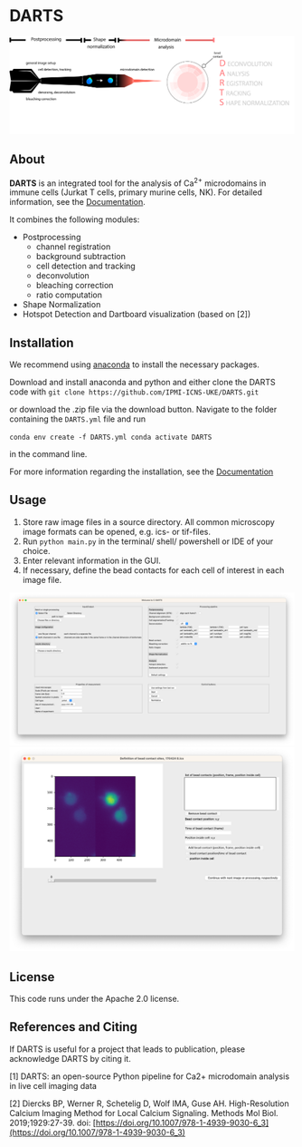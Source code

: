 # DARTS

![overview](/docs/assets/img/Figure_1_dart.png)

## About
**DARTS** is an integrated tool for the analysis of Ca<sup>2+</sup> microdomains in immune cells (Jurkat T cells, primary murine cells, NK).
For detailed information, see the [Documentation](https://ipmi-icns-uke.github.io/DARTS/).

It combines the following modules:

- Postprocessing
   - channel registration
   - background subtraction
   - cell detection and tracking
   - deconvolution
   - bleaching correction
   - ratio computation 
- Shape Normalization
- Hotspot Detection and Dartboard visualization (based on [2])



## Installation 
We recommend using [anaconda](https://www.anaconda.com/download) to install the necessary packages.

Download and install anaconda and python and either clone the DARTS code with 
``
git clone https://github.com/IPMI-ICNS-UKE/DARTS.git
``

or download the .zip file via the download button. Navigate to the folder containing the `DARTS.yml` file and run 

``
conda env create -f DARTS.yml
conda activate DARTS
``

in the command line. 

For more information regarding the installation, see the [Documentation](https://ipmi-icns-uke.github.io/DARTS/)


## Usage
1. Store raw image files in a source directory. All common microscopy image formats can be opened, e.g. ics- or tif-files. 
2. Run `python main.py` in the terminal/ shell/ powershell or IDE of your choice.
3. Enter relevant information in the GUI. 
4. If necessary, define the bead contacts for each cell of interest in each image file.


![Main](/docs/assets/img/screenshot_main.png)
![Bead contacts](/docs/assets/img/screenshot_beadGUI.png)



## License
This code runs under the Apache 2.0 license.

## References and Citing
If DARTS is useful for a project that leads to publication, please acknowledge DARTS by citing it.

[1]  DARTS: an open-source Python pipeline for Ca2+ microdomain analysis in live cell imaging data 

[2] Diercks BP, Werner R, Schetelig D, Wolf IMA, Guse AH. High-Resolution Calcium Imaging Method for Local Calcium Signaling. Methods Mol Biol. 2019;1929:27-39. doi: [https://doi.org/10.1007/978-1-4939-9030-6_3](https://doi.org/10.1007/978-1-4939-9030-6_3)

